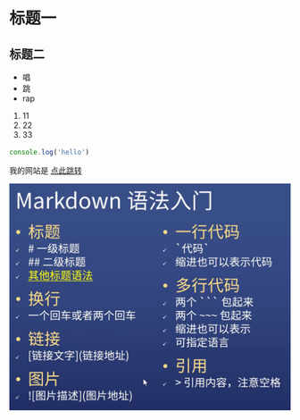 # 标题一
## 标题二


* 唱
* 跳
* rap
  
1. 11
2. 22
3. 33
   
```javascript
console.log('hello')
```

我的网站是 [点此跳转](https://bing.com)

![一张图片](11.png)


